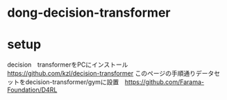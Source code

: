 
 # dong-decision-transformer
 # setup
 decision　transformerをPCにインストール　https://github.com/kzl/decision-transformer
  このページの手順通りデータセットをdecision-transformer/gymに設置　https://github.com/Farama-Foundation/D4RL
 
